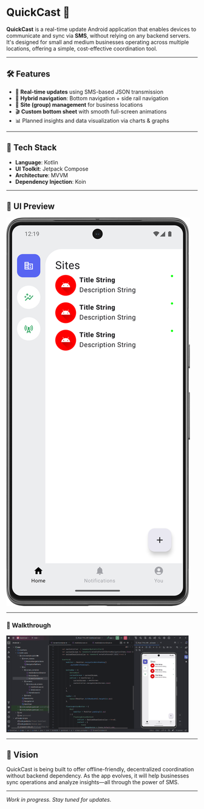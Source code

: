 # QuickCast 📡

**QuickCast** is a real-time update Android application that enables devices to communicate and sync via **SMS**, without relying on any backend servers. It's designed for small and medium businesses operating across multiple locations, offering a simple, cost-effective coordination tool.

---

## 🛠 Features

- 🔄 **Real-time updates** using SMS-based JSON transmission
- 🧭 **Hybrid navigation**: Bottom navigation + side rail navigation
- 🧩 **Site (group) management** for business locations
- 🎬 **Custom bottom sheet** with smooth full-screen animations
- 📊 Planned insights and data visualization via charts & graphs

---

## 🧰 Tech Stack

- **Language**: Kotlin
- **UI Toolkit**: Jetpack Compose
- **Architecture**: MVVM
- **Dependency Injection**: Koin

---

## 📱 UI Preview

![Sites Screen](readme_resources/QuickCast.png)

---

### 🎥 Walkthrough

![Walkthrough](readme_resources/QuickCast-Demo.gif)

---

## 🚀 Vision

QuickCast is being built to offer offline-friendly, decentralized coordination without backend dependency. As the app evolves, it will help businesses sync operations and analyze insights—all through the power of SMS.

---

*Work in progress. Stay tuned for updates.*

